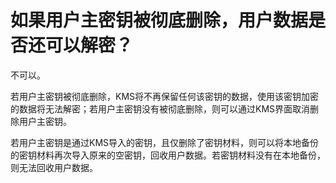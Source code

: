 # 如果用户主密钥被彻底删除，用户数据是否还可以解密？<a name="dew_01_0059"></a>

不可以。

若用户主密钥被彻底删除，KMS将不再保留任何该密钥的数据，使用该密钥加密的数据将无法解密；若用户主密钥没有被彻底删除，则可以通过KMS界面取消删除用户主密钥。

若用户主密钥是通过KMS导入的密钥，且仅删除了密钥材料，则可以将本地备份的密钥材料再次导入原来的空密钥，回收用户数据。若密钥材料没有在本地备份，则无法回收用户数据。

